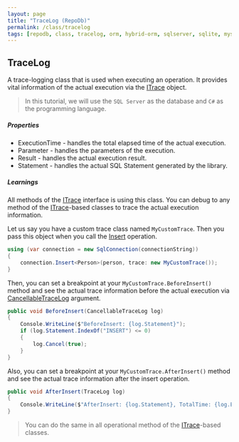 ```yaml
---
layout: page
title: "TraceLog (RepoDb)"
permalink: /class/tracelog
tags: [repodb, class, tracelog, orm, hybrid-orm, sqlserver, sqlite, mysql, postgresql]
---
```


## TraceLog

A trace-logging class that is used when executing an operation. It provides vital information of the actual execution via the [ITrace](/interface/itrace) object.

> In this tutorial, we will use the `SQL Server` as the database and `C#` as the programming language.

##### Properties

- ExecutionTime - handles the total elapsed time of the actual execution.
- Parameter - handles the parameters of the execution.
- Result - handles the actual execution result.
- Statement - handles the actual SQL Statement generated by the library.

##### Learnings

All methods of the [ITrace](/interface/itrace) interface is using this class. You can debug to any method of the [ITrace](/interface/itrace)-based classes to trace the actual execution information.

Let us say you have a custom trace class named `MyCustomTrace`. Then you pass this object when you call the [Insert](/operation/insert) operation.

```csharp
using (var connection = new SqlConnection(connectionString))
{
    connection.Insert<Person>(person, trace: new MyCustomTrace());
}
```

Then, you can set a breakpoint at your `MyCustomTrace.BeforeInsert()` method and see the actual trace information before the actual execution via [CancellableTraceLog](/class/cancellabletracelog) argument.

```csharp
public void BeforeInsert(CancellableTraceLog log)
{
    Console.WriteLine($"BeforeInsert: {log.Statement}");
    if (log.Statement.IndexOf("INSERT") <= 0)
    {
        log.Cancel(true);
    }
}
```

Also, you can set a breakpoint at your `MyCustomTrace.AfterInsert()` method and see the actual trace information after the insert operation.

```csharp
public void AfterInsert(TraceLog log)
{
    Console.WriteLine($"AfterInsert: {log.Statement}, TotalTime: {log.ExecutionTime.TotalSeconds} second(s)");
}
```

> You can do the same in all operational method of the [ITrace](/interface/itrace)-based classes.